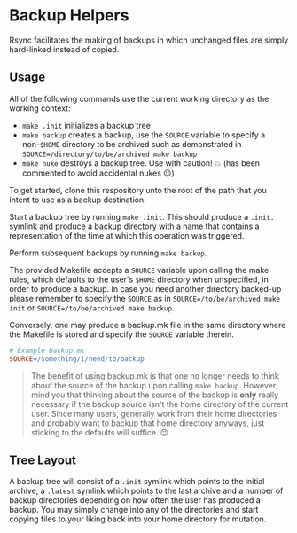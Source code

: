 # Backup Helpers

Rsync facilitates the making of backups in which unchanged files are simply
hard-linked instead of copied.

## Usage

All of the following commands use the current working directory as the working
context:

 - `make .init` initializes a backup tree
 - `make backup` creates a backup, use the `SOURCE` variable to specify a
 non-`$HOME` directory to be archived such as demonstrated in
 `SOURCE=/directory/to/be/archived make backup`
 - `make nuke` destroys a backup tree. Use with caution! :boom: (has been
 commented to avoid accidental nukes :wink:)

To get started, clone this respository unto the root of the path that you
intent to use as a backup destination.

Start a backup tree by running `make .init`. This should produce a `.init.`
symlink and produce a backup directory with a name that contains a
representation of the time at which this operation was triggered.

Perform subsequent backups by running `make backup`.

The provided Makefile accepts a `SOURCE` variable upon calling the make rules,
which defaults to the user's `$HOME` directory when unspecified, in order to
produce a backup. In case you need another directory backed-up please remember
to specify the `SOURCE` as in `SOURCE=/to/be/archived make init` or
`SOURCE=/to/be/archived make backup`.

Conversely, one may produce a backup.mk file in the same directory where the
Makefile is stored and specify the `SOURCE` variable therein.

```Makefile
# Example backup.mk
SOURCE=/something/i/need/to/backup
```

> The benefit of using backup.mk is that one no longer needs to think about the
source of the backup upon calling `make backup`. However; mind you that
thinking about the source of the backup is **only** really necessary if the
backup source isn't the home directory of the current user. Since many users,
generally work from their home directories and probably want to backup that
home directory anyways, just sticking to the defaults will suffice. :wink:

## Tree Layout

A backup tree will consist of a `.init` symlink which points to the initial
archive, a `.latest` symlink which points to the last archive and a number of
backup directories depending on how often the user has produced a backup. You
may simply change into any of the directories and start copying files to your
liking back into your home directory for mutation.

